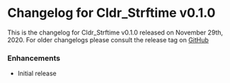 # Changelog for Cldr_Strftime v0.1.0

This is the changelog for Cldr_Strftime v0.1.0 released on November 29th, 2020.  For older changelogs please consult the release tag on [GitHub](https://github.com/elixir-cldr/cldr_strftime/tags)

### Enhancements

* Initial release
